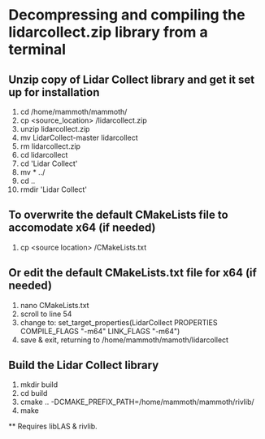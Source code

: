 # Decompressing and compiling the lidarcollect.zip library from a terminal

## Unzip copy of Lidar Collect library and get it set up for installation

1. cd /home/mammoth/mammoth/
2. cp \<source_location\> /lidarcollect.zip
3. unzip lidarcollect.zip
4. mv LidarCollect-master lidarcollect
5. rm lidarcollect.zip
6. cd lidarcollect
7. cd 'Lidar Collect'
8. mv * ../
9. cd ..
10. rmdir 'Lidar Collect'

## To overwrite the default CMakeLists file to accomodate x64 (if needed)

1. cp \<source location\> /CMakeLists.txt

## Or edit the default CMakeLists.txt file for x64 (if needed)

1. nano CMakeLists.txt
2. scroll to line 54
3. change to: set_target_properties(LidarCollect PROPERTIES COMPILE_FLAGS "-m64" LINK_FLAGS "-m64")
4. save & exit, returning to /home/mammoth/mamoth/lidarcollect

## Build the Lidar Collect library

1. mkdir build
2. cd build
3. cmake .. -DCMAKE_PREFIX_PATH=/home/mammoth/mammoth/rivlib/
4. make

** Requires libLAS & rivlib.
